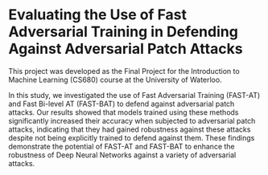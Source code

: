 # Evaluating the Use of Fast Adversarial Training in Defending Against Adversarial Patch Attacks

This project was developed as the Final Project for the Introduction to Machine Learning (CS680) course at the University of Waterloo.

In this study, we investigated the use of Fast Adversarial Training (FAST-AT) and Fast Bi-level AT (FAST-BAT) to defend against adversarial patch attacks. Our results showed that models trained using these methods significantly increased their accuracy when subjected to adversarial patch attacks, indicating that they had gained robustness against these attacks despite not being explicitly trained to defend against them. These findings demonstrate the potential of FAST-AT and FAST-BAT to enhance the robustness of Deep Neural Networks against a variety of adversarial attacks.
